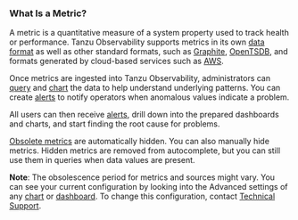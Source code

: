 ### What Is a Metric?

A metric is a quantitative measure of a system property used to track health or performance. Tanzu Observability supports metrics
in its own [data format](https://docs.wavefront.com/wavefront_data_format.html) as well as other standard formats, such as [Graphite](https://graphite.readthedocs.io/en/latest/index.html),  [OpenTSDB](http://opentsdb.net/docs/build/html/user_guide/writing), and formats generated by cloud-based services
such as [AWS](https://docs.wavefront.com/integrations_aws_metrics.html).

Once metrics are ingested into Tanzu Observability, administrators can [query](https://docs.wavefront.com/query_language_getting_started.html) and
[chart](https://docs.wavefront.com/ui_charts.html) the data to help understand underlying patterns. You can create
[alerts](https://docs.wavefront.com/alerts_manage.html) to notify operators when anomalous values indicate a problem.

All users can then receive [alerts](https://docs.wavefront.com/alerts.html), drill down into the prepared dashboards and charts, and start finding the root cause for problems.

[Obsolete metrics](https://docs.wavefront.com/metrics_managing.html#obsolete-metrics) are automatically hidden. You can also manually hide metrics. Hidden metrics are removed from autocomplete, but you can still use them in queries when data values are present.

**Note**: The obsolescence period for metrics and sources might vary. You can see your current configuration by looking into the Advanced settings of any [chart](https://docs.wavefront.com/ui_charts.html#include-metrics-that-stopped-reporting) or [dashboard](https://docs.wavefront.com/ui_dashboards.html#set-dashboard-display-preferences-and-settings). To change this configuration, contact [Technical Support](https://docs.wavefront.com/wavefront_support_feedback.html).

